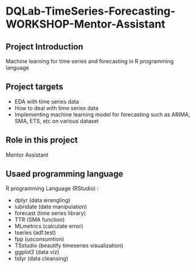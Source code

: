 # DQLab-TimeSeries-Forecasting-WORKSHOP-Mentor-Assistant

## Project Introduction
Machine learning for time series and forecasting in R programming language

## Project targets
- EDA with time series data
- How to deal with time series data
- Implementing machine learning model for forecasting such as ARIMA, SMA, ETS, etc on various dataset

## Role in this project
Mentor Assistant

## Usaed programming language
R programming Language (RStudio) : 
- dplyr (data wrangling)
- lubridate (date manipulation)
- forecast (time series library)
- TTR (SMA function)
- MLmetrics (calculate error)
- tseries (adf.test)
- fpp (usconsumtion)
- TSstudio (beautify timeseries visualization)
- ggplot2 (data viz)
- tidyr (data cleansing)
